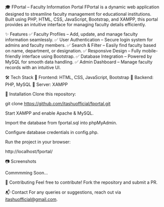 🎓 FPortal – Faculty Information Portal
FPortal is a dynamic web application designed to streamline faculty management for educational institutions. Built using PHP, HTML, CSS, JavaScript, Bootstrap, and XAMPP, this portal provides an intuitive interface for managing faculty details efficiently.

✨ Features
✅ Faculty Profiles – Add, update, and manage faculty information seamlessly.
✅ User Authentication – Secure login system for admins and faculty members.
✅ Search & Filter – Easily find faculty based on name, department, or designation.
✅ Responsive Design – Fully mobile-friendly interface using Bootstrap.
✅ Database Integration – Powered by MySQL for smooth data handling.
✅ Admin Dashboard – Manage faculty records with an intuitive UI.

🛠️ Tech Stack
🔹 Frontend: HTML, CSS, JavaScript, Bootstrap
🔹 Backend: PHP, MySQL
🔹 Server: XAMPP

🚀 Installation
Clone this repository:

git clone https://github.com/itashuofficial/fportal.git

Start XAMPP and enable Apache & MySQL.

Import the database from fportal.sql into phpMyAdmin.

Configure database credentials in config.php.

Run the project in your browser:

http://localhost/fportal/

📷 Screenshots

Commmming Soon...

🎯 Contributing
Feel free to contribute! Fork the repository and submit a PR.

📬 Contact
For any queries or suggestions, reach out via itashuofficial@gmail.com.
